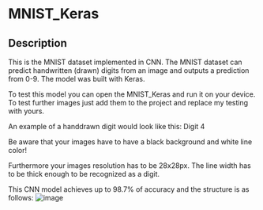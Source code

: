 # MNIST_Keras

## Description
This is the MNIST dataset implemented in CNN. The MNIST dataset can predict handwritten (drawn) digits from an image and outputs a prediction from 0-9. The model was built with Keras.

To test this model you can open the MNIST_Keras and run it on your device. To test further images just add them to the project and replace my testing with yours.

An example of a handdrawn digit would look like this: Digit 4

Be aware that your images have to have a black background and white line color!

Furthermore your images resolution has to be 28x28px. The line width has to be thick enough to be recognized as a digit.

This CNN model achieves up to 98.7% of accuracy and the structure is as follows:
![image](https://github.com/user-attachments/assets/b37e938c-6c5f-4c2f-bcce-e3192f058d82)
